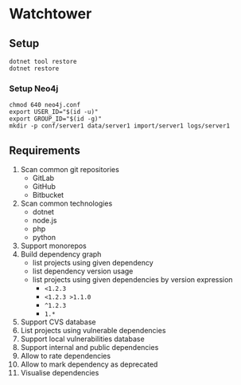 # Watchtower

## Setup

```shell
dotnet tool restore
dotnet restore
```

### Setup Neo4j

```shell
chmod 640 neo4j.conf
export USER_ID="$(id -u)"
export GROUP_ID="$(id -g)"
mkdir -p conf/server1 data/server1 import/server1 logs/server1
```

## Requirements

 1. Scan common git repositories
    - GitLab
    - GitHub
    - Bitbucket
 2. Scan common technologies
    - dotnet
    - node.js
    - php
    - python
 3. Support monorepos
 4. Build dependency graph
    - list projects using given dependency
    - list dependency version usage
    - list projects using given dependencies by version expression
      - `<1.2.3`
      - `<1.2.3 >1.1.0`
      - `^1.2.3`
      - `1.*`
 5. Support CVS database
 6. List projects using vulnerable dependencies
 7. Support local vulnerabilities database
 8. Support internal and public dependencies
 9. Allow to rate dependencies
10. Allow to mark dependency as deprecated
11. Visualise dependencies
